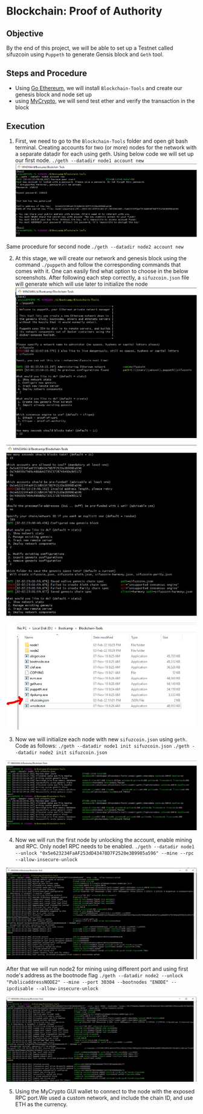 # Blockchain: Proof of Authority

## Objective
By the end of this project, we will be able to set up a Testnet called sifuzcoin using `Puppeth` to generate Gensis block and `Geth` tool.

## Steps and Procedure
* Using [Go Ethereum](https://geth.ethereum.org/downloads/), we will install `Blockchain-Tools` and create our genesis block and node set up 
* using [MyCrypto](https://mycrypto.com/), we will send test ether and verify the transaction in the block

## Execution
1. First, we need to go to the `Blockchain-Tools` folder and open git bash terminal. Creating accounts for two (or more) nodes for the network with a separate datadir for each using geth.
Using below code we will set up our first node.
`./geth --datadir node1 account new`
![alt=""](https://github.com/Ashfaque-Rahman/blockchain-homework/blob/main/POA%20Development%20Chain/Screenshots/1.node1_init.JPG)

Same procedure for second node
`./geth --datadir node2 account new`

2. At this stage, we will create our network and genesis block using the command `./puppeth` and follow the corresponding commands that comes with it. One can easily find what option to choose in the below screenshots. After following each step correctly, a `sifuzcoin.json` file will generate which will use later to initialize the node
![alt=""](https://github.com/Ashfaque-Rahman/blockchain-homework/blob/main/POA%20Development%20Chain/Screenshots/2.genesis_block_1.JPG)

![alt=""](https://github.com/Ashfaque-Rahman/blockchain-homework/blob/main/POA%20Development%20Chain/Screenshots/2.genesis_block_2.JPG)

![alt=""](https://github.com/Ashfaque-Rahman/blockchain-homework/blob/main/POA%20Development%20Chain/Screenshots/2.genesis_block_3.JPG)

3. Now we will initialize each node with new `sifuzcoin.json` using `geth`. 
Code as follows:
`./geth --datadir node1 init sifuzcoin.json`
`./geth --datadir node2 init sifuzcoin.json`

![alt=""](https://github.com/Ashfaque-Rahman/blockchain-homework/blob/main/POA%20Development%20Chain/Screenshots/3.init_node1_node2.JPG)

4. Now we will run the first node by unlocking the account, enable mining and RPC. Only node1 RPC needs to be enabled.
`./geth --datadir node1 --unlock "0x5e623234FaAF253dD43478D7F2520e3B9985a596" --mine --rpc --allow-insecure-unlock`

![alt=""](https://github.com/Ashfaque-Rahman/blockchain-homework/blob/main/POA%20Development%20Chain/Screenshots/4.run_node1.JPG)

After that we will run node2 for mining using different port and using first node's address as the bootnode flag
`./geth --datadir node2 --unlock "PublicaddressNODE2" --mine --port 30304 --bootnodes "ENODE" --ipcdisable --allow-insecure-unlock`

![alt=""](https://github.com/Ashfaque-Rahman/blockchain-homework/blob/main/POA%20Development%20Chain/Screenshots/5.run_node2.JPG)

5. Using the MyCrypto GUI wallet to connect to the node with the exposed RPC port.We used a custom network, and include the chain ID, and use ETH as the currency.